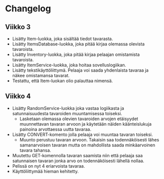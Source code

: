 # Changelog

## Viikko 3

- Lisätty Item-luokka, joka sisältää tiedot tavarasta.
- Lisätty ItemsDatabase-luokka, joka pitää kirjaa olemassa olevista tavaroista.
- Lisätty Inventory-luokka, joka pitää kirjaa pelaajan omistamista tavaroista.
- Lisätty ItemService-luokka, joka hoitaa sovelluslogiikan.
- Lisätty tekstikäyttöliittymä. Pelaaja voi saada yhdenlaista tavaraa ja näkee omistamansa tavarat.
- Testattu, että Item-luokan olio palauttaa nimensä.

## Viikko 4

- Lisätty RandomService-luokka joka vastaa logiikasta ja satunnaisuudesta tavaroiden muuntamisessa toiseksi.
    - Lasketaan olemassa olevien tavaroiden arvojen etäisyydet muunnettavan tavaran arvoon ja käytetään näiden käänteislukuja painoina arvottaessa uutta tavaraa.
- Lisätty CONVERT-komento jolla pelaaja voi muuntaa tavaran toiseksi.
    - Muunto perustuu tavaran arvoon. Takaisin saa todennäköisesti lähes samanarvoisen tavaran mutta on mahdollista saada minkäarvoinen tavara tahansa.
- Muutettu GET-komennolla tavaran saamista niin että pelaaja saa satunnaisen tavaran jonka arvo on todennäköisesti lähellä nollaa.
- Pelissä on nyt 4 eriarvoista tavaraa.
- Käyttöliittymää hieman kehitetty.
